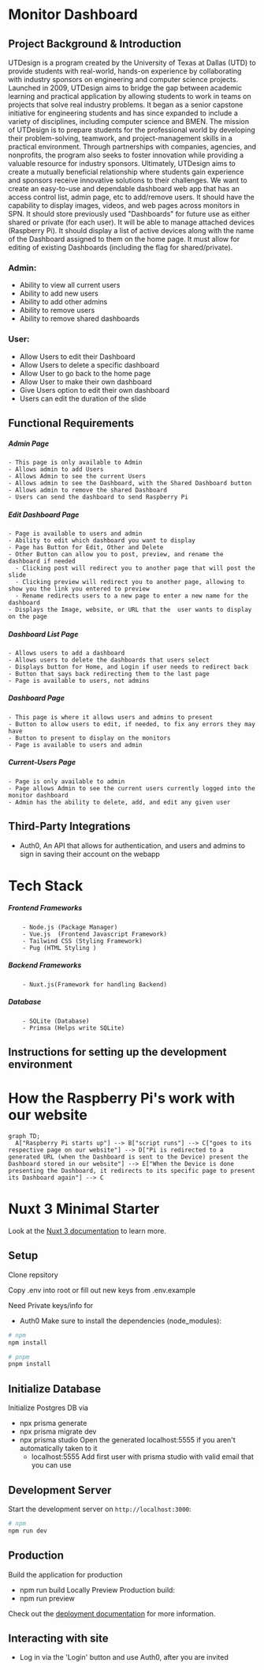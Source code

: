 # Monitor Dashboard

## Project Background & Introduction

UTDesign is a program created by the University of Texas at Dallas (UTD) to provide students with real-world, hands-on experience by collaborating with industry sponsors on engineering and computer science projects. Launched in 2009, UTDesign aims to bridge the gap between academic learning and practical application by allowing students to work in teams on projects that solve real industry problems. It began as a senior capstone initiative for engineering students and has since expanded to include a variety of disciplines, including computer science and BMEN.
The mission of UTDesign is to prepare students for the professional world by developing their problem-solving, teamwork, and project-management skills in a practical environment. Through partnerships with companies, agencies, and nonprofits, the program also seeks to foster innovation while providing a valuable resource for industry sponsors. Ultimately, UTDesign aims to create a mutually beneficial relationship where students gain experience and sponsors receive innovative solutions to their challenges.
We want to create an easy-to-use and dependable dashboard web app that has an access control list, admin page, etc to add/remove users. It should have the capability to display images, videos, and web pages across monitors in SPN. It should store previously used "Dashboards" for future use as either shared or private (for each user). It will be able to manage attached devices (Raspberry Pi). It should display a list of active devices along with the name of the Dashboard assigned to them on the home page. It must allow for editing of existing Dashboards (including the flag for shared/private).


### Admin:
  
  - Ability to view all current users
  - Ability to add new users
  - Ability to add other admins
  - Ability to remove users
  - Ability to remove shared dashboards                                               

### User:
  - Allow Users to edit their Dashboard
  - Allow Users to delete a specific dashboard
  - Allow User to go back to the home page
  - Allow User to make their own dashboard
  - Give Users option to edit their own dashboard
  - Users can edit the duration of the slide
  
## Functional Requirements

  ##### Admin Page
    - This page is only available to Admin
    - Allows admin to add Users
    - Allows Admin to see the current Users
    - Allows admin to see the Dashboard, with the Shared Dashboard button
    - Allows admin to remove the shared Dashboard
    - Users can send the dashboard to send Raspberry Pi



  ##### Edit Dashboard Page
    - Page is available to users and admin
    - Ability to edit which dashboard you want to display
    - Page has Button for Edit, Other and Delete
    - Other Button can allow you to post, preview, and rename the dashboard if needed
      - Clicking post will redirect you to another page that will post the slide
      - Clicking preview will redirect you to another page, allowing to show you the link you entered to preview
      - Rename redirects users to a new page to enter a new name for the dashboard
    - Displays the Image, website, or URL that the  user wants to display on the page

  ##### Dashboard List Page
    - Allows users to add a dashboard
    - Allows users to delete the dashboards that users select
    - Displays button for Home, and Login if user needs to redirect back
    - Button that says back redirecting them to the last page
    - Page is available to users, not admins
    

  ##### Dashboard Page
    - This page is where it allows users and admins to present
    - Button to allow users to edit, if needed, to fix any errors they may have
    - Button to present to display on the monitors
    - Page is available to users and admin

  ##### Current-Users Page
    - Page is only available to admin
    - Page allows Admin to see the current users currently logged into the monitor dashboard
    - Admin has the ability to delete, add, and edit any given user


## Third-Party Integrations
  - Auth0, An API that allows for authentication, and users and admins to sign in saving their account on the webapp



# Tech Stack

  ##### Frontend Frameworks
        - Node.js (Package Manager)
        - Vue.js  (Frontend Javascript Framework)
        - Tailwind CSS (Styling Framework)
        - Pug (HTML Styling )
  ##### Backend Frameworks
        - Nuxt.js(Framework for handling Backend)
  ##### Database
        - SQLite (Database)
        - Primsa (Helps write SQLite)
  
        
## Instructions for setting up the development environment

# How the Raspberry Pi's work with our website
```mermaid
graph TD;
  A["Raspberry Pi starts up"] --> B["script runs"] --> C["goes to its respective page on our website"] --> D["Pi is redirected to a generated URL (when the Dashboard is sent to the Device) present the Dashboard stored in our website"] --> E["When the Device is done presenting the Dashboard, it redirects to its specific page to present its Dashboard again"] --> C
```
# Nuxt 3 Minimal Starter

Look at the [Nuxt 3 documentation](https://nuxt.com/docs/getting-started/introduction) to learn more.


## Setup
Clone repsitory

Copy .env into root or fill out new keys from .env.example

Need Private keys/info for
  - Auth0
Make sure to install the dependencies (node_modules):

```bash
# npm
npm install

# pnpm
pnpm install
```
## Initialize Database

Initialize Postgres DB via

- npx prisma generate
- npx prisma migrate dev
- npx prisma studio
Open the generated localhost:5555 if you aren't automatically taken to it
  - localhost:5555
Add first user with prisma studio with valid email that you can use

## Development Server
Start the development server on `http://localhost:3000`:
```bash
# npm
npm run dev
```

## Production
  Build the application for production
   - npm run build
  Locally Preview Production build:
  - npm run preview

Check out the [deployment documentation](https://nuxt.com/docs/getting-started/deployment) for more information.
## Interacting with site
  - Log in via the 'Login' button and use Auth0, after you are invited
